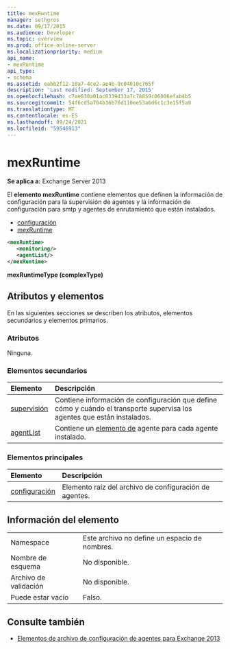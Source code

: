 ```yaml
---
title: mexRuntime
manager: sethgros
ms.date: 09/17/2015
ms.audience: Developer
ms.topic: overview
ms.prod: office-online-server
ms.localizationpriority: medium
api_name:
- mexRuntime
api_type:
- schema
ms.assetid: eabb2f12-10a7-4ce2-ae4b-9c04010c765f
description: 'Last modified: September 17, 2015'
ms.openlocfilehash: c7ae630a01ac0339433a7c78859c06006efab4b5
ms.sourcegitcommit: 54f6cd5a704b36b76d110ee53a6d6c1c3e15f5a9
ms.translationtype: MT
ms.contentlocale: es-ES
ms.lasthandoff: 09/24/2021
ms.locfileid: "59546913"
---
```

# <a name="mexruntime"></a>mexRuntime
  
**Se aplica a:** Exchange Server 2013
  
El **elemento mexRuntime** contiene elementos que definen la información de configuración para la supervisión de agentes y la información de configuración para smtp y agentes de enrutamiento que están instalados. 
  
- [configuración](configuration.md)  
- [mexRuntime](mexruntime.md)
  
```XML
<mexRuntime>
   <monitoring/>
   <agentList/>
</mexRuntime>
```

**mexRuntimeType (complexType)**

## <a name="attributes-and-elements"></a>Atributos y elementos

En las siguientes secciones se describen los atributos, elementos secundarios y elementos primarios.
  
### <a name="attributes"></a>Atributos

Ninguna.
  
### <a name="child-elements"></a>Elementos secundarios

|**Elemento**|**Descripción**|
|:-----|:-----|
|[supervisión](monitoring.md) <br/> |Contiene información de configuración que define cómo y cuándo el transporte supervisa los agentes que están instalados.  <br/> |
|[agentList](agentlist.md) <br/> |Contiene un [elemento de](agent.md) agente para cada agente instalado.  <br/> |
   
### <a name="parent-elements"></a>Elementos principales

|**Elemento**|**Descripción**|
|:-----|:-----|
|[configuración](configuration.md) <br/> |Elemento raíz del archivo de configuración de agentes.  <br/> |
   
## <a name="element-information"></a>Información del elemento

|||
|:-----|:-----|
|Namespace  <br/> |Este archivo no define un espacio de nombres.  <br/> |
|Nombre de esquema  <br/> |No disponible.  <br/> |
|Archivo de validación  <br/> |No disponible.  <br/> |
|Puede estar vacío  <br/> |Falso.  <br/> |
   
## <a name="see-also"></a>Consulte también

- [Elementos de archivo de configuración de agentes para Exchange 2013](agents-configuration-file-elements-for-exchange-2013.md)

